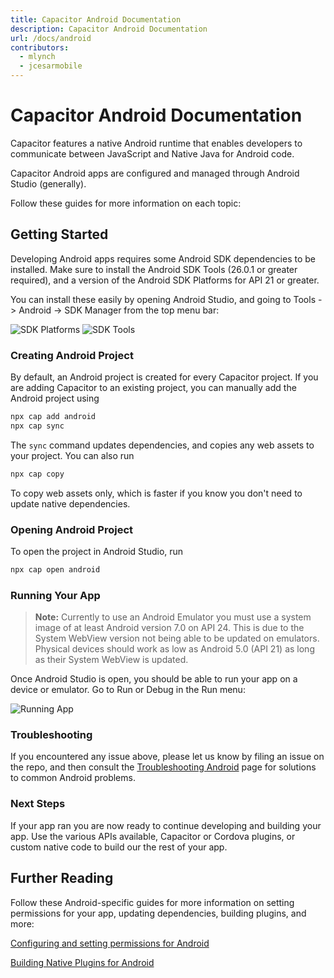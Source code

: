 ```yaml
---
title: Capacitor Android Documentation
description: Capacitor Android Documentation
url: /docs/android
contributors:
  - mlynch
  - jcesarmobile
---
```


# Capacitor Android Documentation

Capacitor features a native Android runtime that enables developers to communicate between JavaScript and Native Java for Android code.

Capacitor Android apps are configured and managed through Android Studio (generally).

Follow these guides for more information on each topic:

## Getting Started

Developing Android apps requires some Android SDK dependencies to be installed. Make sure to install the Android SDK Tools (26.0.1 or greater required), and a version of
the Android SDK Platforms for API 21 or greater.

You can install these easily by opening Android Studio, and going to Tools -> Android -> SDK Manager from the top menu bar:

![SDK Platforms](/assets/img/docs/android/sdk-platforms.png)
![SDK Tools](/assets/img/docs/android/sdk-tools.png)

### Creating Android Project

By default, an Android project is created for every Capacitor project. If you are adding Capacitor to an existing
project, you can manually add the Android project using

```bash
npx cap add android
npx cap sync
```

The `sync` command updates dependencies, and copies any web assets to your project. You can also run

```bash
npx cap copy
```

To copy web assets only, which is faster if you know you don't need to update native dependencies.

### Opening Android Project

To open the project in Android Studio, run

```bash
npx cap open android
```

### Running Your App
> __Note:__ Currently to use an Android Emulator you must use a system image of at least Android version 7.0 on API 24. This is due to the System WebView version not being able to be updated on emulators. Physical devices should work as low as Android 5.0 (API 21) as long as their System WebView is updated.

Once Android Studio is open, you should be able to run your app on a device or emulator. Go to Run or Debug in the Run menu:

![Running App](/assets/img/docs/android/running.png)

### Troubleshooting

If you encountered any issue above, please let us know by filing an issue on the repo, and then consult the [Troubleshooting Android](troubleshooting/) page for solutions to common Android problems.

### Next Steps

If your app ran you are now ready to continue developing and building your app. Use the various APIs available, Capacitor or Cordova plugins, or custom native code to build our the rest of your app.

## Further Reading

Follow these Android-specific guides for more information on setting permissions for your app, updating dependencies, building
plugins, and more:

[Configuring and setting permissions for Android](./configuration)

[Building Native Plugins for Android](../plugins)
